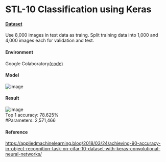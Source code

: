 # STL-10 Classification using Keras

#### [Dataset](https://cs.stanford.edu/~acoates/stl10/)
Use 8,000 images in test data as traing.  Split training data into 1,000 and 4,000 images each for validation and test.  

#### Environment
Google Colaboratory[(code)](https://colab.research.google.com/drive/1_I89OdKgVHu8wmq3FTFDPX1Lqryikr4f)  

#### Model
![image](https://user-images.githubusercontent.com/30494126/50949462-9e764f80-14e9-11e9-8da2-d921a54aeda7.png)  

#### Result
![image](https://user-images.githubusercontent.com/30494126/50949467-a33b0380-14e9-11e9-9a9d-dd0ab26bc63a.png)  
Top 1 accuracy: 78.625%  
#Parameters: 2,571,466

#### Reference
https://appliedmachinelearning.blog/2018/03/24/achieving-90-accuracy-in-object-recognition-task-on-cifar-10-dataset-with-keras-convolutional-neural-networks/
